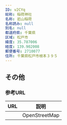 ```yaml
---
ID: v2CYq
総称: 稲荷神社
名称: 岩山稲荷
名称読み: null
別名: null
都道府県: 千葉県
区域: 松戸市
緯度: 35.787006
経度: 139.902008
郵便番号: 2710077
住所: 千葉県松戸市根本３９５
---
```


## その他

### 参考URL

| URL | 説明          |
| --- | ------------- |
|     | OpenStreetMap |
